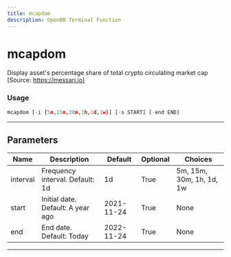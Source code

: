 ```yaml
---
title: mcapdom
description: OpenBB Terminal Function
---
```


# mcapdom

Display asset's percentage share of total crypto circulating market cap [Source: https://messari.io]

### Usage

```python
mcapdom [-i {5m,15m,30m,1h,1d,1w}] [-s START] [-end END]
```

---

## Parameters

| Name | Description | Default | Optional | Choices |
| ---- | ----------- | ------- | -------- | ------- |
| interval | Frequency interval. Default: 1d | 1d | True | 5m, 15m, 30m, 1h, 1d, 1w |
| start | Initial date. Default: A year ago | 2021-11-24 | True | None |
| end | End date. Default: Today | 2022-11-24 | True | None |

---
